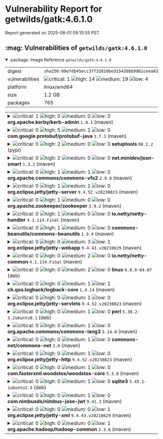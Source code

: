 # Vulnerability Report for getwilds/gatk:4.6.1.0

Report generated on 2025-08-01 09:10:55 PST

<h2>:mag: Vulnerabilities of <code>getwilds/gatk:4.6.1.0</code></h2>

<details open="true"><summary>:package: Image Reference</strong> <code>getwilds/gatk:4.6.1.0</code></summary>
<table>
<tr><td>digest</td><td><code>sha256:08efdb45ecc3ff32610be315439bb9d61ceea8376f6a6935d7ef561cfab3261e</code></td><tr><tr><td>vulnerabilities</td><td><img alt="critical: 1" src="https://img.shields.io/badge/critical-1-8b1924"/> <img alt="high: 14" src="https://img.shields.io/badge/high-14-e25d68"/> <img alt="medium: 19" src="https://img.shields.io/badge/medium-19-fbb552"/> <img alt="low: 4" src="https://img.shields.io/badge/low-4-fce1a9"/> <!-- unspecified: 0 --></td></tr>
<tr><td>platform</td><td>linux/amd64</td></tr>
<tr><td>size</td><td>1.2 GB</td></tr>
<tr><td>packages</td><td>765</td></tr>
</table>
</details></table>
</details>

<table>
<tr><td valign="top">
<details><summary><img alt="critical: 1" src="https://img.shields.io/badge/C-1-8b1924"/> <img alt="high: 0" src="https://img.shields.io/badge/H-0-lightgrey"/> <img alt="medium: 0" src="https://img.shields.io/badge/M-0-lightgrey"/> <img alt="low: 0" src="https://img.shields.io/badge/L-0-lightgrey"/> <!-- unspecified: 0 --><strong>org.apache.kerby/kerb-admin</strong> <code>1.0.1</code> (maven)</summary>

<small><code>pkg:maven/org.apache.kerby/kerb-admin@1.0.1</code></small><br/>
<a href="https://scout.docker.com/v/CVE-2023-25613?s=gitlab&n=kerb-admin&ns=org.apache.kerby&t=maven&vr=%3C2.0.3"><img alt="critical 9.8: CVE--2023--25613" src="https://img.shields.io/badge/CVE--2023--25613-lightgrey?label=critical%209.8&labelColor=8b1924"/></a> <i>OWASP Top Ten 2017 Category A9 - Using Components with Known Vulnerabilities</i>

<table>
<tr><td>Affected range</td><td><code><2.0.3</code></td></tr>
<tr><td>Fixed version</td><td><code>2.0.3</code></td></tr>
<tr><td>CVSS Score</td><td><code>9.8</code></td></tr>
<tr><td>CVSS Vector</td><td><code>CVSS:3.1/AV:N/AC:L/PR:N/UI:N/S:U/C:H/I:H/A:H</code></td></tr>
<tr><td>EPSS Score</td><td><code>0.127%</code></td></tr>
<tr><td>EPSS Percentile</td><td><code>33rd percentile</code></td></tr>
</table>

<details><summary>Description</summary>
<blockquote>

An LDAP Injection vulnerability exists in the LdapIdentityBackend of Apache Kerby before 2.0.3. 

</blockquote>
</details>
</details></td></tr>

<tr><td valign="top">
<details><summary><img alt="critical: 0" src="https://img.shields.io/badge/C-0-lightgrey"/> <img alt="high: 5" src="https://img.shields.io/badge/H-5-e25d68"/> <img alt="medium: 1" src="https://img.shields.io/badge/M-1-fbb552"/> <img alt="low: 0" src="https://img.shields.io/badge/L-0-lightgrey"/> <!-- unspecified: 0 --><strong>com.google.protobuf/protobuf-java</strong> <code>3.7.1</code> (maven)</summary>

<small><code>pkg:maven/com.google.protobuf/protobuf-java@3.7.1</code></small><br/>
<a href="https://scout.docker.com/v/CVE-2024-7254?s=github&n=protobuf-java&ns=com.google.protobuf&t=maven&vr=%3C3.25.5"><img alt="high 8.7: CVE--2024--7254" src="https://img.shields.io/badge/CVE--2024--7254-lightgrey?label=high%208.7&labelColor=e25d68"/></a> <i>Improper Input Validation</i>

<table>
<tr><td>Affected range</td><td><code><3.25.5</code></td></tr>
<tr><td>Fixed version</td><td><code>3.25.5</code></td></tr>
<tr><td>CVSS Score</td><td><code>8.7</code></td></tr>
<tr><td>CVSS Vector</td><td><code>CVSS:4.0/AV:N/AC:L/AT:N/PR:N/UI:N/VC:N/VI:N/VA:H/SC:N/SI:N/SA:N</code></td></tr>
<tr><td>EPSS Score</td><td><code>0.171%</code></td></tr>
<tr><td>EPSS Percentile</td><td><code>39th percentile</code></td></tr>
</table>

<details><summary>Description</summary>
<blockquote>

### Summary
When parsing unknown fields in the Protobuf Java Lite and Full library, a maliciously crafted message can cause a StackOverflow error and lead to a program crash.

Reporter: Alexis Challande, Trail of Bits Ecosystem Security Team <ecosystem@trailofbits.com>

Affected versions: This issue affects all versions of both the Java full and lite Protobuf runtimes, as well as Protobuf for Kotlin and JRuby, which themselves use the Java Protobuf runtime.

### Severity
[CVE-2024-7254](https://cve.mitre.org/cgi-bin/cvename.cgi?name=CVE-2024-7254) **High** CVSS4.0 Score 8.7 (NOTE: there may be a delay in publication)
This is a potential Denial of Service. Parsing nested groups as unknown fields with DiscardUnknownFieldsParser or Java Protobuf Lite parser, or against Protobuf map fields, creates unbounded recursions that can be abused by an attacker.

### Proof of Concept
For reproduction details, please refer to the unit tests (Protobuf Java [LiteTest](https://github.com/protocolbuffers/protobuf/blob/a037f28ff81ee45ebe008c64ab632bf5372242ce/java/lite/src/test/java/com/google/protobuf/LiteTest.java) and [CodedInputStreamTest](https://github.com/protocolbuffers/protobuf/blob/a037f28ff81ee45ebe008c64ab632bf5372242ce/java/core/src/test/java/com/google/protobuf/CodedInputStreamTest.java)) that identify the specific inputs that exercise this parsing weakness.

### Remediation and Mitigation
We have been working diligently to address this issue and have released a mitigation that is available now. Please update to the latest available versions of the following packages:
* protobuf-java (3.25.5, 4.27.5, 4.28.2)
* protobuf-javalite (3.25.5, 4.27.5, 4.28.2)
* protobuf-kotlin (3.25.5, 4.27.5, 4.28.2)
* protobuf-kotlin-lite (3.25.5, 4.27.5, 4.28.2)
* com-protobuf [JRuby gem only] (3.25.5, 4.27.5, 4.28.2)

</blockquote>
</details>

<a href="https://scout.docker.com/v/CVE-2021-22570?s=github&n=protobuf-java&ns=com.google.protobuf&t=maven&vr=%3C3.15.0"><img alt="high 8.7: CVE--2021--22570" src="https://img.shields.io/badge/CVE--2021--22570-lightgrey?label=high%208.7&labelColor=e25d68"/></a> <i>NULL Pointer Dereference</i>

<table>
<tr><td>Affected range</td><td><code><3.15.0</code></td></tr>
<tr><td>Fixed version</td><td><code>3.15.0</code></td></tr>
<tr><td>CVSS Score</td><td><code>8.7</code></td></tr>
<tr><td>CVSS Vector</td><td><code>CVSS:4.0/AV:N/AC:L/AT:N/PR:N/UI:N/VC:N/VI:N/VA:H/SC:N/SI:N/SA:N</code></td></tr>
<tr><td>EPSS Score</td><td><code>0.121%</code></td></tr>
<tr><td>EPSS Percentile</td><td><code>32nd percentile</code></td></tr>
</table>

<details><summary>Description</summary>
<blockquote>

Nullptr dereference when a null char is present in a proto symbol. The symbol is parsed incorrectly, leading to an unchecked call into the proto file's name during generation of the resulting error message. Since the symbol is incorrectly parsed, the file is nullptr. We recommend upgrading to version 3.15.0 or greater.

</blockquote>
</details>

<a href="https://scout.docker.com/v/CVE-2022-3510?s=github&n=protobuf-java&ns=com.google.protobuf&t=maven&vr=%3C3.16.3"><img alt="high 7.5: CVE--2022--3510" src="https://img.shields.io/badge/CVE--2022--3510-lightgrey?label=high%207.5&labelColor=e25d68"/></a> <i>Uncontrolled Resource Consumption</i>

<table>
<tr><td>Affected range</td><td><code><3.16.3</code></td></tr>
<tr><td>Fixed version</td><td><code>3.16.3</code></td></tr>
<tr><td>CVSS Score</td><td><code>7.5</code></td></tr>
<tr><td>CVSS Vector</td><td><code>CVSS:3.1/AV:N/AC:L/PR:N/UI:N/S:U/C:N/I:N/A:H</code></td></tr>
<tr><td>EPSS Score</td><td><code>0.053%</code></td></tr>
<tr><td>EPSS Percentile</td><td><code>17th percentile</code></td></tr>
</table>

<details><summary>Description</summary>
<blockquote>

A parsing issue similar to CVE-2022-3171, but with Message-Type Extensions in protobuf-java core and lite versions prior to 3.21.7, 3.20.3, 3.19.6 and 3.16.3 can lead to a denial of service attack. Inputs containing multiple instances of non-repeated embedded messages with repeated or unknown fields causes objects to be converted back-n-forth between mutable and immutable forms, resulting in potentially long garbage collection pauses. We recommend updating to the versions mentioned above.

</blockquote>
</details>

<a href="https://scout.docker.com/v/CVE-2022-3509?s=github&n=protobuf-java&ns=com.google.protobuf&t=maven&vr=%3C3.16.3"><img alt="high 7.5: CVE--2022--3509" src="https://img.shields.io/badge/CVE--2022--3509-lightgrey?label=high%207.5&labelColor=e25d68"/></a> <i>Uncontrolled Resource Consumption</i>

<table>
<tr><td>Affected range</td><td><code><3.16.3</code></td></tr>
<tr><td>Fixed version</td><td><code>3.16.3</code></td></tr>
<tr><td>CVSS Score</td><td><code>7.5</code></td></tr>
<tr><td>CVSS Vector</td><td><code>CVSS:3.1/AV:N/AC:L/PR:N/UI:N/S:U/C:N/I:N/A:H</code></td></tr>
<tr><td>EPSS Score</td><td><code>0.096%</code></td></tr>
<tr><td>EPSS Percentile</td><td><code>28th percentile</code></td></tr>
</table>

<details><summary>Description</summary>
<blockquote>

A parsing issue similar to CVE-2022-3171, but with textformat in protobuf-java core and lite versions prior to 3.21.7, 3.20.3, 3.19.6 and 3.16.3 can lead to a denial of service attack. Inputs containing multiple instances of non-repeated embedded messages with repeated or unknown fields causes objects to be converted back-n-forth between mutable and immutable forms, resulting in potentially long garbage collection pauses. We recommend updating to the versions mentioned above.

</blockquote>
</details>

<a href="https://scout.docker.com/v/CVE-2021-22569?s=github&n=protobuf-java&ns=com.google.protobuf&t=maven&vr=%3C3.16.1"><img alt="high 7.5: CVE--2021--22569" src="https://img.shields.io/badge/CVE--2021--22569-lightgrey?label=high%207.5&labelColor=e25d68"/></a> <i>Incorrect Behavior Order</i>

<table>
<tr><td>Affected range</td><td><code><3.16.1</code></td></tr>
<tr><td>Fixed version</td><td><code>3.16.1</code></td></tr>
<tr><td>CVSS Score</td><td><code>7.5</code></td></tr>
<tr><td>CVSS Vector</td><td><code>CVSS:3.1/AV:N/AC:L/PR:N/UI:N/S:U/C:N/I:N/A:H</code></td></tr>
<tr><td>EPSS Score</td><td><code>0.479%</code></td></tr>
<tr><td>EPSS Percentile</td><td><code>64th percentile</code></td></tr>
</table>

<details><summary>Description</summary>
<blockquote>

## Summary

A potential Denial of Service issue in protobuf-java was discovered in the parsing procedure for binary data.

Reporter: [OSS-Fuzz](https://github.com/google/oss-fuzz)

Affected versions: All versions of Java Protobufs (including Kotlin and JRuby) prior to the versions listed below. Protobuf "javalite" users (typically Android) are not affected.

## Severity

[CVE-2021-22569](https://cve.mitre.org/cgi-bin/cvename.cgi?name=CVE-2021-22569) **High** - CVSS Score: 7.5,  An implementation weakness in how unknown fields are parsed in Java. A small (~800 KB) malicious payload can occupy the parser for several minutes by creating large numbers of short-lived objects that cause frequent, repeated GC pauses.

## Proof of Concept

For reproduction details, please refer to the oss-fuzz issue that identifies the specific inputs that exercise this parsing weakness.

## Remediation and Mitigation

Please update to the latest available versions of the following packages:

- protobuf-java (3.16.1, 3.18.2, 3.19.2) 
- protobuf-kotlin (3.18.2, 3.19.2)
- google-protobuf [JRuby  gem only] (3.19.2) 


</blockquote>
</details>

<a href="https://scout.docker.com/v/CVE-2022-3171?s=github&n=protobuf-java&ns=com.google.protobuf&t=maven&vr=%3C3.16.3"><img alt="medium 5.7: CVE--2022--3171" src="https://img.shields.io/badge/CVE--2022--3171-lightgrey?label=medium%205.7&labelColor=fbb552"/></a> <i>Improper Input Validation</i>

<table>
<tr><td>Affected range</td><td><code><3.16.3</code></td></tr>
<tr><td>Fixed version</td><td><code>3.16.3</code></td></tr>
<tr><td>CVSS Score</td><td><code>5.7</code></td></tr>
<tr><td>CVSS Vector</td><td><code>CVSS:3.1/AV:A/AC:L/PR:L/UI:N/S:U/C:N/I:N/A:H</code></td></tr>
<tr><td>EPSS Score</td><td><code>0.071%</code></td></tr>
<tr><td>EPSS Percentile</td><td><code>22nd percentile</code></td></tr>
</table>

<details><summary>Description</summary>
<blockquote>

## Summary
A potential Denial of Service issue in `protobuf-java` core and lite was discovered in the parsing procedure for binary and text format data. Input streams containing multiple instances of non-repeated [embedded messages](http://developers.google.com/protocol-buffers/docs/encoding#embedded) with repeated or unknown fields causes objects to be converted back-n-forth between mutable and immutable forms, resulting in potentially long garbage collection pauses. 

Reporter: [OSS Fuzz](https://bugs.chromium.org/p/oss-fuzz/issues/detail?id=48771)

Affected versions: This issue affects both the Java full and lite Protobuf runtimes, as well as Protobuf for Kotlin and JRuby, which themselves use the Java Protobuf runtime.

## Severity

[CVE-2022-3171](https://cve.mitre.org/cgi-bin/cvename.cgi?name=CVE-2022-3171) Medium - CVSS Score: 5.7 (NOTE: there may be a delay in publication)

## Remediation and Mitigation

Please update to the latest available versions of the following packages:

protobuf-java (3.21.7, 3.20.3, 3.19.6, 3.16.3)
protobuf-javalite (3.21.7, 3.20.3, 3.19.6, 3.16.3)
protobuf-kotlin (3.21.7, 3.20.3, 3.19.6, 3.16.3)
protobuf-kotlin-lite (3.21.7, 3.20.3, 3.19.6, 3.16.3)
google-protobuf [JRuby gem only] (3.21.7, 3.20.3, 3.19.6)


</blockquote>
</details>
</details></td></tr>

<tr><td valign="top">
<details><summary><img alt="critical: 0" src="https://img.shields.io/badge/C-0-lightgrey"/> <img alt="high: 2" src="https://img.shields.io/badge/H-2-e25d68"/> <img alt="medium: 0" src="https://img.shields.io/badge/M-0-lightgrey"/> <img alt="low: 0" src="https://img.shields.io/badge/L-0-lightgrey"/> <!-- unspecified: 0 --><strong>setuptools</strong> <code>68.1.2</code> (pypi)</summary>

<small><code>pkg:pypi/setuptools@68.1.2</code></small><br/>
<a href="https://scout.docker.com/v/CVE-2025-47273?s=github&n=setuptools&t=pypi&vr=%3C78.1.1"><img alt="high 7.7: CVE--2025--47273" src="https://img.shields.io/badge/CVE--2025--47273-lightgrey?label=high%207.7&labelColor=e25d68"/></a> <i>Improper Limitation of a Pathname to a Restricted Directory ('Path Traversal')</i>

<table>
<tr><td>Affected range</td><td><code><78.1.1</code></td></tr>
<tr><td>Fixed version</td><td><code>78.1.1</code></td></tr>
<tr><td>CVSS Score</td><td><code>7.7</code></td></tr>
<tr><td>CVSS Vector</td><td><code>CVSS:4.0/AV:N/AC:L/AT:N/PR:N/UI:N/VC:N/VI:H/VA:N/SC:N/SI:N/SA:N/E:P</code></td></tr>
<tr><td>EPSS Score</td><td><code>0.139%</code></td></tr>
<tr><td>EPSS Percentile</td><td><code>35th percentile</code></td></tr>
</table>

<details><summary>Description</summary>
<blockquote>

### Summary 
A path traversal vulnerability in `PackageIndex` was fixed in setuptools version 78.1.1

### Details
```
    def _download_url(self, url, tmpdir):
        # Determine download filename
        #
        name, _fragment = egg_info_for_url(url)
        if name:
            while '..' in name:
                name = name.replace('..', '.').replace('\\', '_')
        else:
            name = "__downloaded__"  # default if URL has no path contents

        if name.endswith('.[egg.zip](http://egg.zip/)'):
            name = name[:-4]  # strip the extra .zip before download

 -->       filename = os.path.join(tmpdir, name)
```

Here: https://github.com/pypa/setuptools/blob/6ead555c5fb29bc57fe6105b1bffc163f56fd558/setuptools/package_index.py#L810C1-L825C88

`os.path.join()` discards the first argument `tmpdir` if the second begins with a slash or drive letter.
`name` is derived from a URL without sufficient sanitization. While there is some attempt to sanitize by replacing instances of '..' with '.', it is insufficient.

### Risk Assessment
As easy_install and package_index are deprecated, the exploitation surface is reduced.
However, it seems this could be exploited in a similar fashion like https://github.com/advisories/GHSA-r9hx-vwmv-q579, and as described by POC 4 in https://github.com/advisories/GHSA-cx63-2mw6-8hw5 report: via malicious URLs present on the pages of a package index.

### Impact
An attacker would be allowed to write files to arbitrary locations on the filesystem with the permissions of the process running the Python code, which could escalate to RCE depending on the context.

### References
https://huntr.com/bounties/d6362117-ad57-4e83-951f-b8141c6e7ca5
https://github.com/pypa/setuptools/issues/4946

</blockquote>
</details>

<a href="https://scout.docker.com/v/CVE-2024-6345?s=github&n=setuptools&t=pypi&vr=%3C70.0.0"><img alt="high 7.5: CVE--2024--6345" src="https://img.shields.io/badge/CVE--2024--6345-lightgrey?label=high%207.5&labelColor=e25d68"/></a> <i>Improper Control of Generation of Code ('Code Injection')</i>

<table>
<tr><td>Affected range</td><td><code><70.0.0</code></td></tr>
<tr><td>Fixed version</td><td><code>70.0.0</code></td></tr>
<tr><td>CVSS Score</td><td><code>7.5</code></td></tr>
<tr><td>CVSS Vector</td><td><code>CVSS:4.0/AV:N/AC:L/AT:P/PR:N/UI:A/VC:H/VI:H/VA:H/SC:N/SI:N/SA:N</code></td></tr>
<tr><td>EPSS Score</td><td><code>0.227%</code></td></tr>
<tr><td>EPSS Percentile</td><td><code>46th percentile</code></td></tr>
</table>

<details><summary>Description</summary>
<blockquote>

A vulnerability in the `package_index` module of pypa/setuptools versions up to 69.1.1 allows for remote code execution via its download functions. These functions, which are used to download packages from URLs provided by users or retrieved from package index servers, are susceptible to code injection. If these functions are exposed to user-controlled inputs, such as package URLs, they can execute arbitrary commands on the system. The issue is fixed in version 70.0.

</blockquote>
</details>
</details></td></tr>

<tr><td valign="top">
<details><summary><img alt="critical: 0" src="https://img.shields.io/badge/C-0-lightgrey"/> <img alt="high: 2" src="https://img.shields.io/badge/H-2-e25d68"/> <img alt="medium: 0" src="https://img.shields.io/badge/M-0-lightgrey"/> <img alt="low: 0" src="https://img.shields.io/badge/L-0-lightgrey"/> <!-- unspecified: 0 --><strong>net.minidev/json-smart</strong> <code>1.3.2</code> (maven)</summary>

<small><code>pkg:maven/net.minidev/json-smart@1.3.2</code></small><br/>
<a href="https://scout.docker.com/v/CVE-2023-1370?s=github&n=json-smart&ns=net.minidev&t=maven&vr=%3C2.4.9"><img alt="high 7.5: CVE--2023--1370" src="https://img.shields.io/badge/CVE--2023--1370-lightgrey?label=high%207.5&labelColor=e25d68"/></a> <i>Uncontrolled Recursion</i>

<table>
<tr><td>Affected range</td><td><code><2.4.9</code></td></tr>
<tr><td>Fixed version</td><td><code>2.4.9</code></td></tr>
<tr><td>CVSS Score</td><td><code>7.5</code></td></tr>
<tr><td>CVSS Vector</td><td><code>CVSS:3.1/AV:N/AC:L/PR:N/UI:N/S:U/C:N/I:N/A:H</code></td></tr>
<tr><td>EPSS Score</td><td><code>0.018%</code></td></tr>
<tr><td>EPSS Percentile</td><td><code>3rd percentile</code></td></tr>
</table>

<details><summary>Description</summary>
<blockquote>

### Impact
Affected versions of [net.minidev:json-smart](https://github.com/netplex/json-smart-v1) are vulnerable to Denial of Service (DoS) due to a StackOverflowError when parsing a deeply nested JSON array or object.

When reaching a ‘[‘ or ‘{‘ character in the JSON input, the code parses an array or an object respectively. It was discovered that the 3PP does not have any limit to the nesting of such arrays or objects. Since the parsing of nested arrays and objects is done recursively, nesting too many of them can cause stack exhaustion (stack overflow) and crash the software.

### Patches
This vulnerability was fixed in json-smart version 2.4.9, but the maintainer recommends upgrading to 2.4.10, due to a remaining bug.

### Workarounds
N/A

### References
- https://www.cve.org/CVERecord?id=CVE-2023-1370
- https://nvd.nist.gov/vuln/detail/CVE-2023-1370
- https://security.snyk.io/vuln/SNYK-JAVA-NETMINIDEV-3369748

</blockquote>
</details>

<a href="https://scout.docker.com/v/CVE-2021-31684?s=github&n=json-smart&ns=net.minidev&t=maven&vr=%3E%3D1.3.0%2C%3C1.3.3"><img alt="high 7.5: CVE--2021--31684" src="https://img.shields.io/badge/CVE--2021--31684-lightgrey?label=high%207.5&labelColor=e25d68"/></a> <i>Out-of-bounds Read</i>

<table>
<tr><td>Affected range</td><td><code>>=1.3.0<br/><1.3.3</code></td></tr>
<tr><td>Fixed version</td><td><code>1.3.3</code></td></tr>
<tr><td>CVSS Score</td><td><code>7.5</code></td></tr>
<tr><td>CVSS Vector</td><td><code>CVSS:3.1/AV:N/AC:L/PR:N/UI:N/S:U/C:N/I:N/A:H</code></td></tr>
<tr><td>EPSS Score</td><td><code>0.082%</code></td></tr>
<tr><td>EPSS Percentile</td><td><code>25th percentile</code></td></tr>
</table>

<details><summary>Description</summary>
<blockquote>

A vulnerability was discovered in the indexOf function of JSONParserByteArray in JSON Smart versions prior to 1.3.3 and 2.4.5 which causes a denial of service (DOS) via a crafted web request.

</blockquote>
</details>
</details></td></tr>

<tr><td valign="top">
<details><summary><img alt="critical: 0" src="https://img.shields.io/badge/C-0-lightgrey"/> <img alt="high: 1" src="https://img.shields.io/badge/H-1-e25d68"/> <img alt="medium: 1" src="https://img.shields.io/badge/M-1-fbb552"/> <img alt="low: 0" src="https://img.shields.io/badge/L-0-lightgrey"/> <!-- unspecified: 0 --><strong>org.apache.commons/commons-vfs2</strong> <code>2.9.0</code> (maven)</summary>

<small><code>pkg:maven/org.apache.commons/commons-vfs2@2.9.0</code></small><br/>
<a href="https://scout.docker.com/v/CVE-2025-27553?s=github&n=commons-vfs2&ns=org.apache.commons&t=maven&vr=%3C2.10.0"><img alt="high 7.5: CVE--2025--27553" src="https://img.shields.io/badge/CVE--2025--27553-lightgrey?label=high%207.5&labelColor=e25d68"/></a> <i>Relative Path Traversal</i>

<table>
<tr><td>Affected range</td><td><code><2.10.0</code></td></tr>
<tr><td>Fixed version</td><td><code>2.10.0</code></td></tr>
<tr><td>CVSS Score</td><td><code>7.5</code></td></tr>
<tr><td>CVSS Vector</td><td><code>CVSS:3.1/AV:N/AC:L/PR:N/UI:N/S:U/C:H/I:N/A:N</code></td></tr>
<tr><td>EPSS Score</td><td><code>0.184%</code></td></tr>
<tr><td>EPSS Percentile</td><td><code>41st percentile</code></td></tr>
</table>

<details><summary>Description</summary>
<blockquote>

Relative Path Traversal vulnerability in Apache Commons VFS before 2.10.0.

The FileObject API in Commons VFS has a 'resolveFile' method that
takes a 'scope' parameter. Specifying 'NameScope.DESCENDENT' promises that "an exception is thrown if the resolved file is not a descendent of
the base file". However, when the path contains encoded ".."
characters (for example, "%2E%2E/bar.txt"), it might return file objects that are not
a descendent of the base file, without throwing an exception.
This issue affects Apache Commons VFS: before 2.10.0.

Users are recommended to upgrade to version 2.10.0, which fixes the issue.

</blockquote>
</details>

<a href="https://scout.docker.com/v/CVE-2025-30474?s=github&n=commons-vfs2&ns=org.apache.commons&t=maven&vr=%3C2.10.0"><img alt="medium 6.9: CVE--2025--30474" src="https://img.shields.io/badge/CVE--2025--30474-lightgrey?label=medium%206.9&labelColor=fbb552"/></a> <i>Exposure of Sensitive Information to an Unauthorized Actor</i>

<table>
<tr><td>Affected range</td><td><code><2.10.0</code></td></tr>
<tr><td>Fixed version</td><td><code>2.10.0</code></td></tr>
<tr><td>CVSS Score</td><td><code>6.9</code></td></tr>
<tr><td>CVSS Vector</td><td><code>CVSS:4.0/AV:N/AC:L/AT:N/PR:N/UI:N/VC:L/VI:N/VA:N/SC:N/SI:N/SA:N</code></td></tr>
<tr><td>EPSS Score</td><td><code>0.142%</code></td></tr>
<tr><td>EPSS Percentile</td><td><code>35th percentile</code></td></tr>
</table>

<details><summary>Description</summary>
<blockquote>

Exposure of Sensitive Information to an Unauthorized Actor vulnerability in Apache Commons VFS.

The FtpFileObject class can throw an exception when a file is not found, revealing the original URI in its message, which may include a password. The fix is to mask the password in the exception message
This issue affects Apache Commons VFS: before 2.10.0.

Users are recommended to upgrade to version 2.10.0, which fixes the issue.

</blockquote>
</details>
</details></td></tr>

<tr><td valign="top">
<details><summary><img alt="critical: 0" src="https://img.shields.io/badge/C-0-lightgrey"/> <img alt="high: 1" src="https://img.shields.io/badge/H-1-e25d68"/> <img alt="medium: 1" src="https://img.shields.io/badge/M-1-fbb552"/> <img alt="low: 0" src="https://img.shields.io/badge/L-0-lightgrey"/> <!-- unspecified: 0 --><strong>org.eclipse.jetty/jetty-server</strong> <code>9.4.52.v20230823</code> (maven)</summary>

<small><code>pkg:maven/org.eclipse.jetty/jetty-server@9.4.52.v20230823</code></small><br/>
<a href="https://scout.docker.com/v/CVE-2024-13009?s=github&n=jetty-server&ns=org.eclipse.jetty&t=maven&vr=%3E%3D9.4.0%2C%3C%3D9.4.56"><img alt="high 7.2: CVE--2024--13009" src="https://img.shields.io/badge/CVE--2024--13009-lightgrey?label=high%207.2&labelColor=e25d68"/></a> <i>Improper Resource Shutdown or Release</i>

<table>
<tr><td>Affected range</td><td><code>>=9.4.0<br/><=9.4.56</code></td></tr>
<tr><td>Fixed version</td><td><code>9.4.57.v20241219</code></td></tr>
<tr><td>CVSS Score</td><td><code>7.2</code></td></tr>
<tr><td>CVSS Vector</td><td><code>CVSS:3.1/AV:N/AC:L/PR:N/UI:N/S:C/C:L/I:L/A:N</code></td></tr>
<tr><td>EPSS Score</td><td><code>0.041%</code></td></tr>
<tr><td>EPSS Percentile</td><td><code>12th percentile</code></td></tr>
</table>

<details><summary>Description</summary>
<blockquote>

In Eclipse Jetty versions 9.4.0 to 9.4.56 a buffer can be incorrectly released when confronted with a gzip error when inflating a request body. This can result in corrupted and/or inadvertent sharing of data between requests.

</blockquote>
</details>

<a href="https://scout.docker.com/v/CVE-2024-8184?s=github&n=jetty-server&ns=org.eclipse.jetty&t=maven&vr=%3E%3D9.3.12%2C%3C%3D9.4.55"><img alt="medium 5.9: CVE--2024--8184" src="https://img.shields.io/badge/CVE--2024--8184-lightgrey?label=medium%205.9&labelColor=fbb552"/></a> <i>Uncontrolled Resource Consumption</i>

<table>
<tr><td>Affected range</td><td><code>>=9.3.12<br/><=9.4.55</code></td></tr>
<tr><td>Fixed version</td><td><code>9.4.56</code></td></tr>
<tr><td>CVSS Score</td><td><code>5.9</code></td></tr>
<tr><td>CVSS Vector</td><td><code>CVSS:3.1/AV:N/AC:H/PR:N/UI:N/S:U/C:N/I:N/A:H</code></td></tr>
<tr><td>EPSS Score</td><td><code>0.213%</code></td></tr>
<tr><td>EPSS Percentile</td><td><code>44th percentile</code></td></tr>
</table>

<details><summary>Description</summary>
<blockquote>

### Impact
Remote DOS attack can cause out of memory 

### Description
There exists a security vulnerability in Jetty's `ThreadLimitHandler.getRemote()` which
can be exploited by unauthorized users to cause remote denial-of-service (DoS) attack.  By
repeatedly sending crafted requests, attackers can trigger OutofMemory errors and exhaust the
server's memory.

### Affected Versions

* Jetty 12.0.0-12.0.8 (Supported)
* Jetty 11.0.0-11.0.23 (EOL)
* Jetty 10.0.0-10.0.23 (EOL)
* Jetty 9.3.12-9.4.55 (EOL)

### Patched Versions

* Jetty 12.0.9
* Jetty 11.0.24
* Jetty 10.0.24
* Jetty 9.4.56

### Workarounds

Do not use `ThreadLimitHandler`.  
Consider use of `QoSHandler` instead to artificially limit resource utilization.

### References

Jetty 12 - https://github.com/jetty/jetty.project/pull/11723

</blockquote>
</details>
</details></td></tr>

<tr><td valign="top">
<details><summary><img alt="critical: 0" src="https://img.shields.io/badge/C-0-lightgrey"/> <img alt="high: 1" src="https://img.shields.io/badge/H-1-e25d68"/> <img alt="medium: 0" src="https://img.shields.io/badge/M-0-lightgrey"/> <img alt="low: 0" src="https://img.shields.io/badge/L-0-lightgrey"/> <!-- unspecified: 0 --><strong>org.apache.zookeeper/zookeeper</strong> <code>3.9.2</code> (maven)</summary>

<small><code>pkg:maven/org.apache.zookeeper/zookeeper@3.9.2</code></small><br/>
<a href="https://scout.docker.com/v/CVE-2024-51504?s=github&n=zookeeper&ns=org.apache.zookeeper&t=maven&vr=%3E%3D3.9.0%2C%3C3.9.3"><img alt="high 8.8: CVE--2024--51504" src="https://img.shields.io/badge/CVE--2024--51504-lightgrey?label=high%208.8&labelColor=e25d68"/></a> <i>Authentication Bypass by Spoofing</i>

<table>
<tr><td>Affected range</td><td><code>>=3.9.0<br/><3.9.3</code></td></tr>
<tr><td>Fixed version</td><td><code>3.9.3</code></td></tr>
<tr><td>CVSS Score</td><td><code>8.8</code></td></tr>
<tr><td>CVSS Vector</td><td><code>CVSS:4.0/AV:N/AC:L/AT:N/PR:N/UI:N/VC:H/VI:N/VA:H/SC:N/SI:N/SA:N</code></td></tr>
<tr><td>EPSS Score</td><td><code>0.308%</code></td></tr>
<tr><td>EPSS Percentile</td><td><code>54th percentile</code></td></tr>
</table>

<details><summary>Description</summary>
<blockquote>

When using IPAuthenticationProvider in ZooKeeper Admin Server there is a possibility of Authentication Bypass by Spoofing -- this only impacts IP based authentication implemented in ZooKeeper Admin Server. Default configuration of client's IP address detection in IPAuthenticationProvider, which uses HTTP request headers, is weak and allows an attacker to bypass authentication via spoofing client's IP address in request headers. Default configuration honors X-Forwarded-For HTTP header to read client's IP address. X-Forwarded-For request header is mainly used by proxy servers to identify the client and can be easily spoofed by an attacker pretending that the request comes from a different IP address. Admin Server commands, such as snapshot and restore arbitrarily can be executed on successful exploitation which could potentially lead to information leakage or service availability issues. Users are recommended to upgrade to version 3.9.3, which fixes this issue.

</blockquote>
</details>
</details></td></tr>

<tr><td valign="top">
<details><summary><img alt="critical: 0" src="https://img.shields.io/badge/C-0-lightgrey"/> <img alt="high: 1" src="https://img.shields.io/badge/H-1-e25d68"/> <img alt="medium: 0" src="https://img.shields.io/badge/M-0-lightgrey"/> <img alt="low: 0" src="https://img.shields.io/badge/L-0-lightgrey"/> <!-- unspecified: 0 --><strong>io.netty/netty-handler</strong> <code>4.1.114.Final</code> (maven)</summary>

<small><code>pkg:maven/io.netty/netty-handler@4.1.114.Final</code></small><br/>
<a href="https://scout.docker.com/v/CVE-2025-24970?s=github&n=netty-handler&ns=io.netty&t=maven&vr=%3E%3D4.1.91.Final%2C%3C%3D4.1.117.Final"><img alt="high 7.5: CVE--2025--24970" src="https://img.shields.io/badge/CVE--2025--24970-lightgrey?label=high%207.5&labelColor=e25d68"/></a> <i>Improper Input Validation</i>

<table>
<tr><td>Affected range</td><td><code>>=4.1.91.Final<br/><=4.1.117.Final</code></td></tr>
<tr><td>Fixed version</td><td><code>4.1.118.Final</code></td></tr>
<tr><td>CVSS Score</td><td><code>7.5</code></td></tr>
<tr><td>CVSS Vector</td><td><code>CVSS:3.1/AV:N/AC:L/PR:N/UI:N/S:U/C:N/I:N/A:H</code></td></tr>
<tr><td>EPSS Score</td><td><code>0.156%</code></td></tr>
<tr><td>EPSS Percentile</td><td><code>37th percentile</code></td></tr>
</table>

<details><summary>Description</summary>
<blockquote>

### Impact
When a special crafted packet is received via SslHandler it doesn't correctly handle validation of such a packet in all cases which can lead to a native crash.

### Workarounds
As workaround its possible to either disable the usage of the native SSLEngine or changing the code from:

```
SslContext context = ...;
SslHandler handler = context.newHandler(....);
```

to:

```
SslContext context = ...;
SSLEngine engine = context.newEngine(....);
SslHandler handler = new SslHandler(engine, ....);
```

</blockquote>
</details>
</details></td></tr>

<tr><td valign="top">
<details><summary><img alt="critical: 0" src="https://img.shields.io/badge/C-0-lightgrey"/> <img alt="high: 1" src="https://img.shields.io/badge/H-1-e25d68"/> <img alt="medium: 0" src="https://img.shields.io/badge/M-0-lightgrey"/> <img alt="low: 0" src="https://img.shields.io/badge/L-0-lightgrey"/> <!-- unspecified: 0 --><strong>commons-beanutils/commons-beanutils</strong> <code>1.9.4</code> (maven)</summary>

<small><code>pkg:maven/commons-beanutils/commons-beanutils@1.9.4</code></small><br/>
<a href="https://scout.docker.com/v/CVE-2025-48734?s=github&n=commons-beanutils&ns=commons-beanutils&t=maven&vr=%3E%3D1.0%2C%3C%3D1.10.1"><img alt="high 8.8: CVE--2025--48734" src="https://img.shields.io/badge/CVE--2025--48734-lightgrey?label=high%208.8&labelColor=e25d68"/></a> <i>Improper Access Control</i>

<table>
<tr><td>Affected range</td><td><code>>=1.0<br/><=1.10.1</code></td></tr>
<tr><td>Fixed version</td><td><code>1.11.0</code></td></tr>
<tr><td>CVSS Score</td><td><code>8.8</code></td></tr>
<tr><td>CVSS Vector</td><td><code>CVSS:3.1/AV:N/AC:L/PR:L/UI:N/S:U/C:H/I:H/A:H</code></td></tr>
<tr><td>EPSS Score</td><td><code>0.212%</code></td></tr>
<tr><td>EPSS Percentile</td><td><code>44th percentile</code></td></tr>
</table>

<details><summary>Description</summary>
<blockquote>

Improper Access Control vulnerability in Apache Commons.



A special BeanIntrospector class was added in version 1.9.2. This can be used to stop attackers from using the declared class property of Java enum objects to get access to the classloader. However this protection was not enabled by default. PropertyUtilsBean (and consequently BeanUtilsBean) now disallows declared class level property access by default.





Releases 1.11.0 and 2.0.0-M2 address a potential security issue when accessing enum properties in an uncontrolled way. If an application using Commons BeanUtils passes property paths from an external source directly to the getProperty() method of PropertyUtilsBean, an attacker can access the enum’s class loader via the “declaredClass” property available on all Java “enum” objects. Accessing the enum’s “declaredClass” allows remote attackers to access the ClassLoader and execute arbitrary code. The same issue exists with PropertyUtilsBean.getNestedProperty().
Starting in versions 1.11.0 and 2.0.0-M2 a special BeanIntrospector suppresses the “declaredClass” property. Note that this new BeanIntrospector is enabled by default, but you can disable it to regain the old behavior; see section 2.5 of the user's guide and the unit tests.

This issue affects Apache Commons BeanUtils 1.x before 1.11.0, and 2.x before 2.0.0-M2.Users of the artifact commons-beanutils:commons-beanutils

 1.x are recommended to upgrade to version 1.11.0, which fixes the issue.


Users of the artifact org.apache.commons:commons-beanutils2

 2.x are recommended to upgrade to version 2.0.0-M2, which fixes the issue.

</blockquote>
</details>
</details></td></tr>

<tr><td valign="top">
<details><summary><img alt="critical: 0" src="https://img.shields.io/badge/C-0-lightgrey"/> <img alt="high: 0" src="https://img.shields.io/badge/H-0-lightgrey"/> <img alt="medium: 3" src="https://img.shields.io/badge/M-3-fbb552"/> <img alt="low: 1" src="https://img.shields.io/badge/L-1-fce1a9"/> <!-- unspecified: 0 --><strong>org.eclipse.jetty/jetty-webapp</strong> <code>9.4.43.v20210629</code> (maven)</summary>

<small><code>pkg:maven/org.eclipse.jetty/jetty-webapp@9.4.43.v20210629</code></small><br/>
<a href="https://scout.docker.com/v/CVE-2023-40167?s=gitlab&n=jetty-webapp&ns=org.eclipse.jetty&t=maven&vr=%3E%3D9.0.0%2C%3C9.4.52"><img alt="medium 5.3: CVE--2023--40167" src="https://img.shields.io/badge/CVE--2023--40167-lightgrey?label=medium%205.3&labelColor=fbb552"/></a> <i>OWASP Top Ten 2017 Category A9 - Using Components with Known Vulnerabilities</i>

<table>
<tr><td>Affected range</td><td><code>>=9.0.0<br/><9.4.52</code></td></tr>
<tr><td>Fixed version</td><td><code>9.4.52.v20230823, 10.0.16, 11.0.16</code></td></tr>
<tr><td>CVSS Score</td><td><code>5.3</code></td></tr>
<tr><td>CVSS Vector</td><td><code>CVSS:3.1/AV:N/AC:L/PR:N/UI:N/S:U/C:N/I:L/A:N</code></td></tr>
<tr><td>EPSS Score</td><td><code>2.542%</code></td></tr>
<tr><td>EPSS Percentile</td><td><code>85th percentile</code></td></tr>
</table>

<details><summary>Description</summary>
<blockquote>

### Impact

Jetty accepts the '+' character proceeding the content-length value in a HTTP/1 header field. This is more permissive than allowed by the RFC and other servers routinely reject such requests with 400 responses. There is no known exploit scenario, but it is conceivable that request smuggling could result if jetty is used in combination with a server that does not close the connection after sending such a 400 response.

### Workarounds

There is no workaround as there is no known exploit scenario. 

### Original Report 

[RFC 9110 Secion 8.6](https://www.rfc-editor.org/rfc/rfc9110#section-8.6) defined the value of Content-Length header should be a string of 0-9 digits. However we found that Jetty accepts "+" prefixed Content-Length, which could lead to potential HTTP request smuggling.

Payload:

```
 POST / HTTP/1.1
 Host: a.com
 Content-Length: +16
 Connection: close
 ​
 0123456789abcdef
```

When sending this payload to Jetty, it can successfully parse and identify the length.

When sending this payload to NGINX, Apache HTTPd or other HTTP servers/parsers, they will return 400 bad request.

This behavior can lead to HTTP request smuggling and can be leveraged to bypass WAF or IDS.

</blockquote>
</details>

<a href="https://scout.docker.com/v/CVE-2023-26049?s=gitlab&n=jetty-webapp&ns=org.eclipse.jetty&t=maven&vr=%3C9.4.51"><img alt="medium 5.3: CVE--2023--26049" src="https://img.shields.io/badge/CVE--2023--26049-lightgrey?label=medium%205.3&labelColor=fbb552"/></a> <i>OWASP Top Ten 2017 Category A9 - Using Components with Known Vulnerabilities</i>

<table>
<tr><td>Affected range</td><td><code><9.4.51</code></td></tr>
<tr><td>Fixed version</td><td><code>9.4.51.v20230217, 10.0.14, 11.0.14</code></td></tr>
<tr><td>CVSS Score</td><td><code>5.3</code></td></tr>
<tr><td>CVSS Vector</td><td><code>CVSS:3.1/AV:N/AC:L/PR:N/UI:N/S:U/C:L/I:N/A:N</code></td></tr>
<tr><td>EPSS Score</td><td><code>0.263%</code></td></tr>
<tr><td>EPSS Percentile</td><td><code>50th percentile</code></td></tr>
</table>

<details><summary>Description</summary>
<blockquote>

Jetty is a java based web server and servlet engine. Nonstandard cookie parsing in Jetty may allow an attacker to smuggle cookies within other cookies, or otherwise perform unintended behavior by tampering with the cookie parsing mechanism. If Jetty sees a cookie VALUE that starts with `"` (double quote), it will continue to read the cookie string until it sees a closing quote -- even if a semicolon is encountered. So, a cookie header such as: `DISPLAY_LANGUAGE="b; JSESSIONID=1337; c=d"` will be parsed as one cookie, with the name DISPLAY_LANGUAGE and a value of b; JSESSIONID=1337; c=d instead of 3 separate cookies. This has security implications because if, say, JSESSIONID is an HttpOnly cookie, and the DISPLAY_LANGUAGE cookie value is rendered on the page, an attacker can smuggle the JSESSIONID cookie into the DISPLAY_LANGUAGE cookie and thereby exfiltrate it. This is significant when an intermediary is enacting some policy based on cookies, so a smuggled cookie can bypass that policy yet still be seen by the Jetty server or its logging system. This issue has been addressed in versions 9.4.51, 10.0.14, 11.0.14, and 12.0.0.beta0 and users are advised to upgrade. There are no known workarounds for this issue.

</blockquote>
</details>

<a href="https://scout.docker.com/v/CVE-2023-41900?s=gitlab&n=jetty-webapp&ns=org.eclipse.jetty&t=maven&vr=%3E%3D9.4.21%2C%3C9.4.52"><img alt="medium 4.3: CVE--2023--41900" src="https://img.shields.io/badge/CVE--2023--41900-lightgrey?label=medium%204.3&labelColor=fbb552"/></a> <i>OWASP Top Ten 2017 Category A9 - Using Components with Known Vulnerabilities</i>

<table>
<tr><td>Affected range</td><td><code>>=9.4.21<br/><9.4.52</code></td></tr>
<tr><td>Fixed version</td><td><code>9.4.52.v20230823, 10.0.16, 11.0.16</code></td></tr>
<tr><td>CVSS Score</td><td><code>4.3</code></td></tr>
<tr><td>CVSS Vector</td><td><code>CVSS:3.1/AV:N/AC:L/PR:L/UI:N/S:U/C:L/I:N/A:N</code></td></tr>
<tr><td>EPSS Score</td><td><code>0.091%</code></td></tr>
<tr><td>EPSS Percentile</td><td><code>27th percentile</code></td></tr>
</table>

<details><summary>Description</summary>
<blockquote>

If a Jetty `OpenIdAuthenticator` uses the optional nested `LoginService`, and that `LoginService` decides to revoke an already authenticated user, then the current request will still treat the user as authenticated. The authentication is then cleared from the session and subsequent requests will not be treated as authenticated.

So a request on a previously authenticated session could be allowed to bypass authentication after it had been rejected by the `LoginService`.

</blockquote>
</details>

<a href="https://scout.docker.com/v/CVE-2023-36479?s=gitlab&n=jetty-webapp&ns=org.eclipse.jetty&t=maven&vr=%3E%3D9.0.0%2C%3C9.4.52"><img alt="low 3.5: CVE--2023--36479" src="https://img.shields.io/badge/CVE--2023--36479-lightgrey?label=low%203.5&labelColor=fce1a9"/></a> <i>OWASP Top Ten 2017 Category A9 - Using Components with Known Vulnerabilities</i>

<table>
<tr><td>Affected range</td><td><code>>=9.0.0<br/><9.4.52</code></td></tr>
<tr><td>Fixed version</td><td><code>9.4.52.v20230823, 10.0.16, 11.0.16</code></td></tr>
<tr><td>CVSS Score</td><td><code>3.5</code></td></tr>
<tr><td>CVSS Vector</td><td><code>CVSS:3.1/AV:N/AC:H/PR:L/UI:N/S:C/C:N/I:L/A:N</code></td></tr>
<tr><td>EPSS Score</td><td><code>0.627%</code></td></tr>
<tr><td>EPSS Percentile</td><td><code>69th percentile</code></td></tr>
</table>

<details><summary>Description</summary>
<blockquote>

If a user sends a request to a `org.eclipse.jetty.servlets.CGI` Servlet for a binary with a space in its name, the servlet will escape the command by wrapping it in quotation marks. This wrapped command, plus an optional command prefix, will then be executed through a call to Runtime.exec. If the original binary name provided by the user contains a quotation mark followed by a space, the resulting command line will contain multiple tokens instead of one. For example, if a request references a binary called file” name “here, the escaping algorithm will generate the command line string “file” name “here”, which will invoke the binary named file, not the one that the user requested.

```java
if (execCmd.length() > 0 && execCmd.charAt(0) != '"' && execCmd.contains(" "))
execCmd = "\"" + execCmd + "\"";
```

</blockquote>
</details>
</details></td></tr>

<tr><td valign="top">
<details><summary><img alt="critical: 0" src="https://img.shields.io/badge/C-0-lightgrey"/> <img alt="high: 0" src="https://img.shields.io/badge/H-0-lightgrey"/> <img alt="medium: 2" src="https://img.shields.io/badge/M-2-fbb552"/> <img alt="low: 0" src="https://img.shields.io/badge/L-0-lightgrey"/> <!-- unspecified: 0 --><strong>io.netty/netty-common</strong> <code>4.1.114.Final</code> (maven)</summary>

<small><code>pkg:maven/io.netty/netty-common@4.1.114.Final</code></small><br/>
<a href="https://scout.docker.com/v/CVE-2025-25193?s=github&n=netty-common&ns=io.netty&t=maven&vr=%3C4.1.118.Final"><img alt="medium 5.5: CVE--2025--25193" src="https://img.shields.io/badge/CVE--2025--25193-lightgrey?label=medium%205.5&labelColor=fbb552"/></a> <i>Uncontrolled Resource Consumption</i>

<table>
<tr><td>Affected range</td><td><code><4.1.118.Final</code></td></tr>
<tr><td>Fixed version</td><td><code>4.1.118.Final</code></td></tr>
<tr><td>CVSS Score</td><td><code>5.5</code></td></tr>
<tr><td>CVSS Vector</td><td><code>CVSS:3.1/AV:L/AC:L/PR:L/UI:N/S:U/C:N/I:N/A:H</code></td></tr>
<tr><td>EPSS Score</td><td><code>0.113%</code></td></tr>
<tr><td>EPSS Percentile</td><td><code>31st percentile</code></td></tr>
</table>

<details><summary>Description</summary>
<blockquote>

### Summary
An unsafe reading of environment file could potentially cause a denial of service in Netty.
When loaded on an Windows application, Netty attemps to load a file that does not exist. If an attacker creates such a large file, the Netty application crash.

### Details
A similar issue was previously reported in https://github.com/netty/netty/security/advisories/GHSA-xq3w-v528-46rv
This issue was fixed, but the fix was incomplete in that null-bytes were not counted against the input limit.


### PoC
The PoC is the same as for https://github.com/netty/netty/security/advisories/GHSA-xq3w-v528-46rv with the detail that the file should only contain null-bytes; 0x00.
When the null-bytes are encountered by the `InputStreamReader`, it will issue replacement characters in its charset decoding, which will fill up the line-buffer in the `BufferedReader.readLine()`, because the replacement character is not a line-break character.

### Impact
Impact is the same as https://github.com/netty/netty/security/advisories/GHSA-xq3w-v528-46rv

</blockquote>
</details>

<a href="https://scout.docker.com/v/CVE-2024-47535?s=github&n=netty-common&ns=io.netty&t=maven&vr=%3C%3D4.1.114.Final"><img alt="medium 5.4: CVE--2024--47535" src="https://img.shields.io/badge/CVE--2024--47535-lightgrey?label=medium%205.4&labelColor=fbb552"/></a> <i>Uncontrolled Resource Consumption</i>

<table>
<tr><td>Affected range</td><td><code><=4.1.114.Final</code></td></tr>
<tr><td>Fixed version</td><td><code>4.1.115.Final</code></td></tr>
<tr><td>CVSS Score</td><td><code>5.4</code></td></tr>
<tr><td>CVSS Vector</td><td><code>CVSS:4.0/AV:L/AC:L/AT:N/PR:L/UI:N/VC:N/VI:N/VA:H/SC:N/SI:N/SA:N/E:P</code></td></tr>
<tr><td>EPSS Score</td><td><code>0.031%</code></td></tr>
<tr><td>EPSS Percentile</td><td><code>7th percentile</code></td></tr>
</table>

<details><summary>Description</summary>
<blockquote>

### Summary

An unsafe reading of environment file could potentially cause a denial of service in Netty.
When loaded on an Windows application, Netty attemps to load a file that does not exist. If an attacker creates such a large file, the Netty application crash.


### Details

When the library netty is loaded in a java windows application, the library tries to identify the system environnement in which it is executed.

At this stage, Netty tries to load both `/etc/os-release` and `/usr/lib/os-release` even though it is in a Windows environment. 

<img width="364" alt="1" src="https://github.com/user-attachments/assets/9466b181-9394-45a3-b0e3-1dcf105def59">

If netty finds this files, it reads them and loads them into memory.

By default :

- The JVM maximum memory size is set to 1 GB,
- A non-privileged user can create a directory at `C:\` and create files within it.

<img width="340" alt="2" src="https://github.com/user-attachments/assets/43b359a2-5871-4592-ae2b-ffc40ac76831">

<img width="523" alt="3" src="https://github.com/user-attachments/assets/ad5c6eed-451c-4513-92d5-ba0eee7715c1">

the source code identified :
https://github.com/netty/netty/blob/4.1/common/src/main/java/io/netty/util/internal/PlatformDependent.java

Despite the implementation of the function `normalizeOs()` the source code not verify the OS before reading `C:\etc\os-release` and `C:\usr\lib\os-release`.

### PoC

Create a file larger than 1 GB of data in `C:\etc\os-release` or `C:\usr\lib\os-release` on a Windows environnement and start your Netty application.

To observe what the application does with the file, the security analyst used "Process Monitor" from the "Windows SysInternals" suite. (https://learn.microsoft.com/en-us/sysinternals/)

```
cd C:\etc
fsutil file createnew os-release 3000000000
```

<img width="519" alt="4" src="https://github.com/user-attachments/assets/39df22a3-462b-4fd0-af9a-aa30077ec08f">

<img width="517" alt="5" src="https://github.com/user-attachments/assets/129dbd50-fc36-4da5-8eb1-582123fb528f">

The source code used is the Netty website code example : [Echo ‐ the very basic client and server](https://netty.io/4.1/xref/io/netty/example/echo/package-summary.html).

The vulnerability was tested on the 4.1.112.Final version.

The security analyst tried the same technique for `C:\proc\sys\net\core\somaxconn` with a lot of values to impact Netty but the only things that works is the "larger than 1 GB file" technique. https://github.com/netty/netty/blob/c0fdb8e9f8f256990e902fcfffbbe10754d0f3dd/common/src/main/java/io/netty/util/NetUtil.java#L186

### Impact

By loading the "file larger than 1 GB" into the memory, the Netty library exceeds the JVM memory limit and causes a crash in the java Windows application.

This behaviour occurs 100% of the time in both Server mode and Client mode if the large file exists.

Client mode :

<img width="449" alt="6" src="https://github.com/user-attachments/assets/f8fe1ed0-1a42-4490-b9ed-dbc9af7804be">

Server mode :

<img width="464" alt="7" src="https://github.com/user-attachments/assets/b34b42bd-4fbd-4170-b93a-d29ba87b88eb">

somaxconn :

<img width="532" alt="8" src="https://github.com/user-attachments/assets/0656b3bb-32c6-4ae2-bff7-d93babba08a3">

### Severity

- Attack vector : "Local" because the attacker needs to be on the system where the Netty application is running.
- Attack complexity : "Low" because the attacker only need to create a massive file (regardless of its contents).
- Privileges required : "Low" because the attacker requires a user account to exploit the vulnerability.
- User intercation : "None" because the administrator don't need to accidentally click anywhere to trigger the vulnerability. Furthermore, the exploitation works with defaults windows/AD settings.
- Scope : "Unchanged" because only Netty is affected by the vulnerability.
- Confidentiality : "None" because no data is exposed through exploiting the vulnerability.
- Integrity : "None" because the explotation of the vulnerability does not allow editing, deleting or adding data elsewhere.
- Availability : "High" because the exploitation of this vulnerability crashes the entire java application.

</blockquote>
</details>
</details></td></tr>

<tr><td valign="top">
<details><summary><img alt="critical: 0" src="https://img.shields.io/badge/C-0-lightgrey"/> <img alt="high: 0" src="https://img.shields.io/badge/H-0-lightgrey"/> <img alt="medium: 2" src="https://img.shields.io/badge/M-2-fbb552"/> <img alt="low: 0" src="https://img.shields.io/badge/L-0-lightgrey"/> <!-- unspecified: 0 --><strong>linux</strong> <code>6.8.0-64.67</code> (deb)</summary>

<small><code>pkg:deb/ubuntu/linux@6.8.0-64.67?os_distro=noble&os_name=ubuntu&os_version=24.04</code></small><br/>
<a href="https://scout.docker.com/v/CVE-2025-38083?s=ubuntu&n=linux&ns=ubuntu&t=deb&osn=ubuntu&osv=24.04&vr=%3C6.8.0-71.71"><img alt="medium : CVE--2025--38083" src="https://img.shields.io/badge/CVE--2025--38083-lightgrey?label=medium%20&labelColor=fbb552"/></a> 

<table>
<tr><td>Affected range</td><td><code><6.8.0-71.71</code></td></tr>
<tr><td>Fixed version</td><td><code>6.8.0-71.71</code></td></tr>
<tr><td>EPSS Score</td><td><code>0.035%</code></td></tr>
<tr><td>EPSS Percentile</td><td><code>8th percentile</code></td></tr>
</table>

<details><summary>Description</summary>
<blockquote>

In the Linux kernel, the following vulnerability has been resolved:  net_sched: prio: fix a race in prio_tune()  Gerrard Tai reported a race condition in PRIO, whenever SFQ perturb timer fires at the wrong time.  The race is as follows:  CPU 0                                 CPU 1 [1]: lock root [2]: qdisc_tree_flush_backlog() [3]: unlock root | |                                    [5]: lock root |                                    [6]: rehash |                                    [7]: qdisc_tree_reduce_backlog() | [4]: qdisc_put()  This can be abused to underflow a parent's qlen.  Calling qdisc_purge_queue() instead of qdisc_tree_flush_backlog() should fix the race, because all packets will be purged from the qdisc before releasing the lock.

</blockquote>
</details>

<a href="https://scout.docker.com/v/CVE-2025-37797?s=ubuntu&n=linux&ns=ubuntu&t=deb&osn=ubuntu&osv=24.04&vr=%3C6.8.0-71.71"><img alt="medium : CVE--2025--37797" src="https://img.shields.io/badge/CVE--2025--37797-lightgrey?label=medium%20&labelColor=fbb552"/></a> 

<table>
<tr><td>Affected range</td><td><code><6.8.0-71.71</code></td></tr>
<tr><td>Fixed version</td><td><code>6.8.0-71.71</code></td></tr>
<tr><td>EPSS Score</td><td><code>0.053%</code></td></tr>
<tr><td>EPSS Percentile</td><td><code>16th percentile</code></td></tr>
</table>

<details><summary>Description</summary>
<blockquote>

In the Linux kernel, the following vulnerability has been resolved:  net_sched: hfsc: Fix a UAF vulnerability in class handling  This patch fixes a Use-After-Free vulnerability in the HFSC qdisc class handling. The issue occurs due to a time-of-check/time-of-use condition in hfsc_change_class() when working with certain child qdiscs like netem or codel.  The vulnerability works as follows: 1. hfsc_change_class() checks if a class has packets (q.qlen != 0) 2. It then calls qdisc_peek_len(), which for certain qdiscs (e.g., codel, netem) might drop packets and empty the queue 3. The code continues assuming the queue is still non-empty, adding the class to vttree 4. This breaks HFSC scheduler assumptions that only non-empty classes are in vttree 5. Later, when the class is destroyed, this can lead to a Use-After-Free  The fix adds a second queue length check after qdisc_peek_len() to verify the queue wasn't emptied.

</blockquote>
</details>
</details></td></tr>

<tr><td valign="top">
<details><summary><img alt="critical: 0" src="https://img.shields.io/badge/C-0-lightgrey"/> <img alt="high: 0" src="https://img.shields.io/badge/H-0-lightgrey"/> <img alt="medium: 1" src="https://img.shields.io/badge/M-1-fbb552"/> <img alt="low: 1" src="https://img.shields.io/badge/L-1-fce1a9"/> <!-- unspecified: 0 --><strong>ch.qos.logback/logback-core</strong> <code>1.4.14</code> (maven)</summary>

<small><code>pkg:maven/ch.qos.logback/logback-core@1.4.14</code></small><br/>
<a href="https://scout.docker.com/v/CVE-2024-12798?s=github&n=logback-core&ns=ch.qos.logback&t=maven&vr=%3E%3D1.4.0%2C%3C1.5.13"><img alt="medium 5.9: CVE--2024--12798" src="https://img.shields.io/badge/CVE--2024--12798-lightgrey?label=medium%205.9&labelColor=fbb552"/></a> <i>Improper Neutralization of Special Elements used in an Expression Language Statement ('Expression Language Injection')</i>

<table>
<tr><td>Affected range</td><td><code>>=1.4.0<br/><1.5.13</code></td></tr>
<tr><td>Fixed version</td><td><code>1.5.13</code></td></tr>
<tr><td>CVSS Score</td><td><code>5.9</code></td></tr>
<tr><td>CVSS Vector</td><td><code>CVSS:4.0/AV:L/AC:L/AT:P/PR:L/UI:P/VC:L/VI:H/VA:L/SC:L/SI:H/SA:L/RE:L/U:Clear</code></td></tr>
<tr><td>EPSS Score</td><td><code>0.161%</code></td></tr>
<tr><td>EPSS Percentile</td><td><code>38th percentile</code></td></tr>
</table>

<details><summary>Description</summary>
<blockquote>

ACE vulnerability in JaninoEventEvaluator by QOS.CH logback-core up to and including version 1.5.12 in Java applications allows attackers to execute arbitrary code by compromising an existing logback configuration file or by injecting an environment variable before program execution.

Malicious logback configuration files can allow the attacker to execute arbitrary code using the JaninoEventEvaluator extension.

A successful attack requires the user to have write access to a configuration file. Alternatively, the attacker could inject a malicious environment variable pointing to a malicious configuration file. In both cases, the attack requires existing privilege.

</blockquote>
</details>

<a href="https://scout.docker.com/v/CVE-2024-12801?s=github&n=logback-core&ns=ch.qos.logback&t=maven&vr=%3E%3D1.4.0%2C%3C1.5.13"><img alt="low 2.4: CVE--2024--12801" src="https://img.shields.io/badge/CVE--2024--12801-lightgrey?label=low%202.4&labelColor=fce1a9"/></a> <i>Server-Side Request Forgery (SSRF)</i>

<table>
<tr><td>Affected range</td><td><code>>=1.4.0<br/><1.5.13</code></td></tr>
<tr><td>Fixed version</td><td><code>1.5.13</code></td></tr>
<tr><td>CVSS Score</td><td><code>2.4</code></td></tr>
<tr><td>CVSS Vector</td><td><code>CVSS:4.0/AV:L/AC:L/AT:P/PR:L/UI:P/VC:L/VI:N/VA:L/SC:H/SI:H/SA:H/V:D/U:Clear</code></td></tr>
<tr><td>EPSS Score</td><td><code>0.042%</code></td></tr>
<tr><td>EPSS Percentile</td><td><code>12th percentile</code></td></tr>
</table>

<details><summary>Description</summary>
<blockquote>

Server-Side Request Forgery (SSRF) in SaxEventRecorder by QOS.CH logback version 1.5.12 on the Java platform, allows an attacker to forge requests by compromising logback configuration files in XML.
 
The attacks involves the modification of DOCTYPE declaration in  XML configuration files.

</blockquote>
</details>
</details></td></tr>

<tr><td valign="top">
<details><summary><img alt="critical: 0" src="https://img.shields.io/badge/C-0-lightgrey"/> <img alt="high: 0" src="https://img.shields.io/badge/H-0-lightgrey"/> <img alt="medium: 1" src="https://img.shields.io/badge/M-1-fbb552"/> <img alt="low: 0" src="https://img.shields.io/badge/L-0-lightgrey"/> <!-- unspecified: 0 --><strong>org.eclipse.jetty/jetty-servlets</strong> <code>9.4.52.v20230823</code> (maven)</summary>

<small><code>pkg:maven/org.eclipse.jetty/jetty-servlets@9.4.52.v20230823</code></small><br/>
<a href="https://scout.docker.com/v/CVE-2024-9823?s=github&n=jetty-servlets&ns=org.eclipse.jetty&t=maven&vr=%3E%3D9.0.0%2C%3C9.4.54"><img alt="medium 5.3: CVE--2024--9823" src="https://img.shields.io/badge/CVE--2024--9823-lightgrey?label=medium%205.3&labelColor=fbb552"/></a> <i>Uncontrolled Resource Consumption</i>

<table>
<tr><td>Affected range</td><td><code>>=9.0.0<br/><9.4.54</code></td></tr>
<tr><td>Fixed version</td><td><code>9.4.54</code></td></tr>
<tr><td>CVSS Score</td><td><code>5.3</code></td></tr>
<tr><td>CVSS Vector</td><td><code>CVSS:3.1/AV:N/AC:L/PR:N/UI:N/S:U/C:N/I:N/A:L</code></td></tr>
<tr><td>EPSS Score</td><td><code>0.684%</code></td></tr>
<tr><td>EPSS Percentile</td><td><code>71st percentile</code></td></tr>
</table>

<details><summary>Description</summary>
<blockquote>

Description
There exists a security vulnerability in Jetty's DosFilter which can be exploited by unauthorized users to cause remote denial-of-service (DoS) attack on the server using DosFilter. By repeatedly sending crafted requests, attackers can trigger OutofMemory errors and exhaust the server's memory finally.


Vulnerability details
The Jetty DoSFilter (Denial of Service Filter) is a security filter designed to protect web applications against certain types of Denial of Service (DoS) attacks and other abusive behavior. It helps to mitigate excessive resource consumption by limiting the rate at which clients can make requests to the server.  The DoSFilter monitors and tracks client request patterns, including request rates, and can take actions such as blocking or delaying requests from clients that exceed predefined thresholds.  The internal tracking of requests in DoSFilter is the source of this OutOfMemory condition.


Impact
Users of the DoSFilter may be subject to DoS attacks that will ultimately exhaust the memory of the server if they have not configured session passivation or an aggressive session inactivation timeout.


Patches
The DoSFilter has been patched in all active releases to no longer support the session tracking mode, even if configured.


Patched releases:

  *  9.4.54
  *  10.0.18
  *  11.0.18
  *  12.0.3

</blockquote>
</details>
</details></td></tr>

<tr><td valign="top">
<details><summary><img alt="critical: 0" src="https://img.shields.io/badge/C-0-lightgrey"/> <img alt="high: 0" src="https://img.shields.io/badge/H-0-lightgrey"/> <img alt="medium: 1" src="https://img.shields.io/badge/M-1-fbb552"/> <img alt="low: 0" src="https://img.shields.io/badge/L-0-lightgrey"/> <!-- unspecified: 0 --><strong>perl</strong> <code>5.38.2-3.2ubuntu0.1</code> (deb)</summary>

<small><code>pkg:deb/ubuntu/perl@5.38.2-3.2ubuntu0.1?os_distro=noble&os_name=ubuntu&os_version=24.04</code></small><br/>
<a href="https://scout.docker.com/v/CVE-2025-40909?s=ubuntu&n=perl&ns=ubuntu&t=deb&osn=ubuntu&osv=24.04&vr=%3C5.38.2-3.2ubuntu0.2"><img alt="medium : CVE--2025--40909" src="https://img.shields.io/badge/CVE--2025--40909-lightgrey?label=medium%20&labelColor=fbb552"/></a> 

<table>
<tr><td>Affected range</td><td><code><5.38.2-3.2ubuntu0.2</code></td></tr>
<tr><td>Fixed version</td><td><code>5.38.2-3.2ubuntu0.2</code></td></tr>
<tr><td>EPSS Score</td><td><code>0.006%</code></td></tr>
<tr><td>EPSS Percentile</td><td><code>0th percentile</code></td></tr>
</table>

<details><summary>Description</summary>
<blockquote>

Perl threads have a working directory race condition where file operations may target unintended paths.  If a directory handle is open at thread creation, the process-wide current working directory is temporarily changed in order to clone that handle for the new thread, which is visible from any third (or more) thread already running.  This may lead to unintended operations such as loading code or accessing files from unexpected locations, which a local attacker may be able to exploit.  The bug was introduced in commit 11a11ecf4bea72b17d250cfb43c897be1341861e and released in Perl version 5.13.6

</blockquote>
</details>
</details></td></tr>

<tr><td valign="top">
<details><summary><img alt="critical: 0" src="https://img.shields.io/badge/C-0-lightgrey"/> <img alt="high: 0" src="https://img.shields.io/badge/H-0-lightgrey"/> <img alt="medium: 1" src="https://img.shields.io/badge/M-1-fbb552"/> <img alt="low: 0" src="https://img.shields.io/badge/L-0-lightgrey"/> <!-- unspecified: 0 --><strong>org.apache.commons/commons-lang3</strong> <code>3.14.0</code> (maven)</summary>

<small><code>pkg:maven/org.apache.commons/commons-lang3@3.14.0</code></small><br/>
<a href="https://scout.docker.com/v/CVE-2025-48924?s=github&n=commons-lang3&ns=org.apache.commons&t=maven&vr=%3E%3D3.0%2C%3C3.18.0"><img alt="medium 6.5: CVE--2025--48924" src="https://img.shields.io/badge/CVE--2025--48924-lightgrey?label=medium%206.5&labelColor=fbb552"/></a> <i>Uncontrolled Recursion</i>

<table>
<tr><td>Affected range</td><td><code>>=3.0<br/><3.18.0</code></td></tr>
<tr><td>Fixed version</td><td><code>3.18.0</code></td></tr>
<tr><td>CVSS Score</td><td><code>6.5</code></td></tr>
<tr><td>CVSS Vector</td><td><code>CVSS:3.1/AV:N/AC:L/PR:N/UI:N/S:U/C:L/I:L/A:N</code></td></tr>
<tr><td>EPSS Score</td><td><code>0.185%</code></td></tr>
<tr><td>EPSS Percentile</td><td><code>41st percentile</code></td></tr>
</table>

<details><summary>Description</summary>
<blockquote>

Uncontrolled Recursion vulnerability in Apache Commons Lang.

This issue affects Apache Commons Lang: Starting with commons-lang:commons-lang 2.0 to 2.6, and, from org.apache.commons:commons-lang3 3.0 before 3.18.0.

The methods ClassUtils.getClass(...) can throw StackOverflowError on very long inputs. Because an Error is usually not handled by applications and libraries, a StackOverflowError could cause an application to stop.

Users are recommended to upgrade to version 3.18.0, which fixes the issue.

</blockquote>
</details>
</details></td></tr>

<tr><td valign="top">
<details><summary><img alt="critical: 0" src="https://img.shields.io/badge/C-0-lightgrey"/> <img alt="high: 0" src="https://img.shields.io/badge/H-0-lightgrey"/> <img alt="medium: 1" src="https://img.shields.io/badge/M-1-fbb552"/> <img alt="low: 0" src="https://img.shields.io/badge/L-0-lightgrey"/> <!-- unspecified: 0 --><strong>commons-net/commons-net</strong> <code>3.6</code> (maven)</summary>

<small><code>pkg:maven/commons-net/commons-net@3.6</code></small><br/>
<a href="https://scout.docker.com/v/CVE-2021-37533?s=github&n=commons-net&ns=commons-net&t=maven&vr=%3C3.9.0"><img alt="medium 6.5: CVE--2021--37533" src="https://img.shields.io/badge/CVE--2021--37533-lightgrey?label=medium%206.5&labelColor=fbb552"/></a> <i>Improper Input Validation</i>

<table>
<tr><td>Affected range</td><td><code><3.9.0</code></td></tr>
<tr><td>Fixed version</td><td><code>3.9.0</code></td></tr>
<tr><td>CVSS Score</td><td><code>6.5</code></td></tr>
<tr><td>CVSS Vector</td><td><code>CVSS:3.1/AV:N/AC:L/PR:N/UI:R/S:U/C:H/I:N/A:N</code></td></tr>
<tr><td>EPSS Score</td><td><code>0.162%</code></td></tr>
<tr><td>EPSS Percentile</td><td><code>38th percentile</code></td></tr>
</table>

<details><summary>Description</summary>
<blockquote>

Prior to Apache Commons Net 3.9.0, Net's FTP client trusts the host from PASV response by default. A malicious server can redirect the Commons Net code to use a different host, but the user has to connect to the malicious server in the first place. This may lead to leakage of information about services running on the private network of the client.
The default in version 3.9.0 is now false to ignore such hosts, as cURL does. See https://issues.apache.org/jira/browse/NET-711.


</blockquote>
</details>
</details></td></tr>

<tr><td valign="top">
<details><summary><img alt="critical: 0" src="https://img.shields.io/badge/C-0-lightgrey"/> <img alt="high: 0" src="https://img.shields.io/badge/H-0-lightgrey"/> <img alt="medium: 1" src="https://img.shields.io/badge/M-1-fbb552"/> <img alt="low: 0" src="https://img.shields.io/badge/L-0-lightgrey"/> <!-- unspecified: 0 --><strong>org.eclipse.jetty/jetty-http</strong> <code>9.4.52.v20230823</code> (maven)</summary>

<small><code>pkg:maven/org.eclipse.jetty/jetty-http@9.4.52.v20230823</code></small><br/>
<a href="https://scout.docker.com/v/CVE-2024-6763?s=github&n=jetty-http&ns=org.eclipse.jetty&t=maven&vr=%3E%3D7.0.0%2C%3C%3D12.0.11"><img alt="medium 6.3: CVE--2024--6763" src="https://img.shields.io/badge/CVE--2024--6763-lightgrey?label=medium%206.3&labelColor=fbb552"/></a> <i>Improper Validation of Syntactic Correctness of Input</i>

<table>
<tr><td>Affected range</td><td><code>>=7.0.0<br/><=12.0.11</code></td></tr>
<tr><td>Fixed version</td><td><code>12.0.12</code></td></tr>
<tr><td>CVSS Score</td><td><code>6.3</code></td></tr>
<tr><td>CVSS Vector</td><td><code>CVSS:4.0/AV:N/AC:L/AT:P/PR:N/UI:N/VC:N/VI:L/VA:N/SC:N/SI:N/SA:N</code></td></tr>
<tr><td>EPSS Score</td><td><code>0.135%</code></td></tr>
<tr><td>EPSS Percentile</td><td><code>34th percentile</code></td></tr>
</table>

<details><summary>Description</summary>
<blockquote>

## Summary

Eclipse Jetty is a lightweight, highly scalable, Java-based web server and Servlet engine . It includes a utility class, `HttpURI`, for URI/URL parsing.

The `HttpURI` class does insufficient validation on the authority segment of a URI.  However the behaviour of `HttpURI` differs from the common browsers in how it handles a URI that would be considered invalid if fully validated against the RRC.  Specifically `HttpURI` and the browser may differ on the value of the host extracted from an invalid URI and thus a combination of Jetty and a vulnerable browser may be vulnerable to a open redirect attack or to a SSRF attack if the URI is used after passing validation checks.

## Details

### Affected components

The vulnerable component is the `HttpURI` class when used as a utility class in an application.  The Jetty usage of the class is not vulnerable.

### Attack overview

The `HttpURI` class does not well validate the authority section of a URI. When presented with an illegal authority that may contain user info (eg username:password#@hostname:port), then the parsing of the URI is not failed.  Moreover, the interpretation of what part of the authority is the host name differs from a common browser in  that they also do not fail, but they select a different host name from the illegal URI.

### Attack scenario

A typical attack scenario is illustrated in the diagram below. The Validator checks whether the attacker-supplied URL is on the blocklist. If not, the URI is passed to the Requester for redirection. The Requester is responsible for sending requests to the hostname specified by the URI.

This attack occurs when the Validator is the `org.eclipse.jetty.http.HttpURI` class and the Requester is the `Browser` (include chrome, firefox and Safari). An attacker can send a malformed URI to the Validator (e.g., `http://browser.check%23%40vulndetector.com/` ). After validation, the Validator finds that the hostname is not on the blocklist. However, the Requester can still send requests to the domain with the hostname `vulndetector.com`.

## PoC

payloads:

```
http://browser.check &@vulndetector.com/
http://browser.check #@vulndetector.com/
http://browser.check?@vulndetector.com/
http://browser.check#@vulndetector.com/
http://vulndetector.com\\/
```

The problem of 302 redirect parsing in HTML tag scenarios. Below is a poc example. After clicking the button, the browser will open "browser.check", and jetty will parse this URL as "vulndetector.com".

```
<a href="http://browser.check#@vulndetector.com/"></a>
```
A comparison of the parsing differences between Jetty and chrome is shown in the table below (note that neither should accept the URI as valid).

| Invalid URI                                       | Jetty            | Chrome        |
| ---------------------------------------------- | ---------------- | ------------- |
| http://browser.check &@vulndetector.com/ | vulndetector.com | browser.check |
| http://browser.check #@vulndetector.com/ | vulndetector.com | browser.check |
| http://browser.check?@vulndetector.com/    | vulndetector.com | browser.check |
| http://browser.check#@vulndetector.com/    | vulndetector.com | browser.check |

The problem of 302 redirect parsing in HTTP 302 Location

| Input                    | Jetty          | Chrome        |
| ------------------------ | -------------- | ------------- |
| http://browser.check%5c/ | browser.check\ | browser.check |

It is noteworthy that Spring Web also faced similar security vulnerabilities, being affected by the aforementioned four types of payloads. These issues have since been resolved and have been assigned three CVE numbers [3-5].

## Impact

The impact of this vulnerability is limited to developers that use the Jetty HttpURI directly.  Example: your project implemented a blocklist to block on some hosts based on HttpURI's handling of authority section.  The vulnerability will help attackers bypass the protections that developers have set up for hosts. The vulnerability will lead to **SSRF**[1] and **URL Redirection**[2] vulnerabilities in several cases. 

## Mitigation

The attacks outlined above rely on decoded user data being passed to the `HttpURI` class. Application should not pass decoded user data as an encoded URI to any URI class/method, including `HttpURI`.  Such applications are likely to be vulnerable in other ways. 
The immediate solution is to upgrade to a version of the class that will fully validate the characters of the URI authority.  Ultimately, Jetty will deprecate and remove support for user info in the authority per [RFC9110 Section 4.2.4](https://datatracker.ietf.org/doc/html/rfc9110#section-4.2.4). 

Note that the Chrome (and other browsers) parse the invalid user info section improperly as well (due to flawed WhatWG URL parsing rules that do not apply outside of a Web Browser).

## Reference

[1] https://cwe.mitre.org/data/definitions/918.html
[2] https://cwe.mitre.org/data/definitions/601.html

</blockquote>
</details>
</details></td></tr>

<tr><td valign="top">
<details><summary><img alt="critical: 0" src="https://img.shields.io/badge/C-0-lightgrey"/> <img alt="high: 0" src="https://img.shields.io/badge/H-0-lightgrey"/> <img alt="medium: 1" src="https://img.shields.io/badge/M-1-fbb552"/> <img alt="low: 0" src="https://img.shields.io/badge/L-0-lightgrey"/> <!-- unspecified: 0 --><strong>com.fasterxml.woodstox/woodstox-core</strong> <code>5.3.0</code> (maven)</summary>

<small><code>pkg:maven/com.fasterxml.woodstox/woodstox-core@5.3.0</code></small><br/>
<a href="https://scout.docker.com/v/CVE-2022-40152?s=github&n=woodstox-core&ns=com.fasterxml.woodstox&t=maven&vr=%3C5.4.0"><img alt="medium 6.5: CVE--2022--40152" src="https://img.shields.io/badge/CVE--2022--40152-lightgrey?label=medium%206.5&labelColor=fbb552"/></a> <i>Stack-based Buffer Overflow</i>

<table>
<tr><td>Affected range</td><td><code><5.4.0</code></td></tr>
<tr><td>Fixed version</td><td><code>5.4.0</code></td></tr>
<tr><td>CVSS Score</td><td><code>6.5</code></td></tr>
<tr><td>CVSS Vector</td><td><code>CVSS:3.1/AV:N/AC:L/PR:L/UI:N/S:U/C:N/I:N/A:H</code></td></tr>
<tr><td>EPSS Score</td><td><code>0.552%</code></td></tr>
<tr><td>EPSS Percentile</td><td><code>67th percentile</code></td></tr>
</table>

<details><summary>Description</summary>
<blockquote>

Those using FasterXML/woodstox to seralize XML data may be vulnerable to Denial of Service attacks (DOS). If the parser is running on user supplied input, an attacker may supply content that causes the parser to crash by stackoverflow. This effect may support a denial of service attack.

This vulnerability is only relevant for users making use of the DTD parsing functionality.

</blockquote>
</details>
</details></td></tr>

<tr><td valign="top">
<details><summary><img alt="critical: 0" src="https://img.shields.io/badge/C-0-lightgrey"/> <img alt="high: 0" src="https://img.shields.io/badge/H-0-lightgrey"/> <img alt="medium: 1" src="https://img.shields.io/badge/M-1-fbb552"/> <img alt="low: 0" src="https://img.shields.io/badge/L-0-lightgrey"/> <!-- unspecified: 0 --><strong>sqlite3</strong> <code>3.45.1-1ubuntu2.3</code> (deb)</summary>

<small><code>pkg:deb/ubuntu/sqlite3@3.45.1-1ubuntu2.3?os_distro=noble&os_name=ubuntu&os_version=24.04</code></small><br/>
<a href="https://scout.docker.com/v/CVE-2025-6965?s=ubuntu&n=sqlite3&ns=ubuntu&t=deb&osn=ubuntu&osv=24.04&vr=%3C3.45.1-1ubuntu2.4"><img alt="medium 9.8: CVE--2025--6965" src="https://img.shields.io/badge/CVE--2025--6965-lightgrey?label=medium%209.8&labelColor=fbb552"/></a> 

<table>
<tr><td>Affected range</td><td><code><3.45.1-1ubuntu2.4</code></td></tr>
<tr><td>Fixed version</td><td><code>3.45.1-1ubuntu2.4</code></td></tr>
<tr><td>CVSS Score</td><td><code>9.8</code></td></tr>
<tr><td>CVSS Vector</td><td><code>CVSS:3.1/AV:N/AC:L/PR:N/UI:N/S:U/C:H/I:H/A:H</code></td></tr>
<tr><td>EPSS Score</td><td><code>0.047%</code></td></tr>
<tr><td>EPSS Percentile</td><td><code>14th percentile</code></td></tr>
</table>

<details><summary>Description</summary>
<blockquote>

There exists a vulnerability in SQLite versions before 3.50.2 where the number of aggregate terms could exceed the number of columns available. This could lead to a memory corruption issue. We recommend upgrading to version 3.50.2 or above.

</blockquote>
</details>
</details></td></tr>

<tr><td valign="top">
<details><summary><img alt="critical: 0" src="https://img.shields.io/badge/C-0-lightgrey"/> <img alt="high: 0" src="https://img.shields.io/badge/H-0-lightgrey"/> <img alt="medium: 1" src="https://img.shields.io/badge/M-1-fbb552"/> <img alt="low: 0" src="https://img.shields.io/badge/L-0-lightgrey"/> <!-- unspecified: 0 --><strong>com.nimbusds/nimbus-jose-jwt</strong> <code>9.41.2</code> (maven)</summary>

<small><code>pkg:maven/com.nimbusds/nimbus-jose-jwt@9.41.2</code></small><br/>
<a href="https://scout.docker.com/v/CVE-2025-53864?s=github&n=nimbus-jose-jwt&ns=com.nimbusds&t=maven&vr=%3C10.0.2"><img alt="medium 5.8: CVE--2025--53864" src="https://img.shields.io/badge/CVE--2025--53864-lightgrey?label=medium%205.8&labelColor=fbb552"/></a> <i>Uncontrolled Recursion</i>

<table>
<tr><td>Affected range</td><td><code><10.0.2</code></td></tr>
<tr><td>Fixed version</td><td><code>10.0.2</code></td></tr>
<tr><td>CVSS Score</td><td><code>5.8</code></td></tr>
<tr><td>CVSS Vector</td><td><code>CVSS:3.1/AV:N/AC:L/PR:N/UI:N/S:C/C:N/I:N/A:L</code></td></tr>
<tr><td>EPSS Score</td><td><code>0.125%</code></td></tr>
<tr><td>EPSS Percentile</td><td><code>33rd percentile</code></td></tr>
</table>

<details><summary>Description</summary>
<blockquote>

Connect2id Nimbus JOSE + JWT before 10.0.2 allows a remote attacker to cause a denial of service via a deeply nested JSON object supplied in a JWT claim set, because of uncontrolled recursion. NOTE: this is independent of the Gson 2.11.0 issue because the Connect2id product could have checked the JSON object nesting depth, regardless of what limits (if any) were imposed by Gson.

</blockquote>
</details>
</details></td></tr>

<tr><td valign="top">
<details><summary><img alt="critical: 0" src="https://img.shields.io/badge/C-0-lightgrey"/> <img alt="high: 0" src="https://img.shields.io/badge/H-0-lightgrey"/> <img alt="medium: 0" src="https://img.shields.io/badge/M-0-lightgrey"/> <img alt="low: 1" src="https://img.shields.io/badge/L-1-fce1a9"/> <!-- unspecified: 0 --><strong>org.eclipse.jetty/jetty-xml</strong> <code>9.4.43.v20210629</code> (maven)</summary>

<small><code>pkg:maven/org.eclipse.jetty/jetty-xml@9.4.43.v20210629</code></small><br/>
<a href="https://scout.docker.com/v/GHSA-58qw-p7qm-5rvh?s=github&n=jetty-xml&ns=org.eclipse.jetty&t=maven&vr=%3C%3D9.4.51"><img alt="low 3.9: GHSA--58qw--p7qm--5rvh" src="https://img.shields.io/badge/GHSA--58qw--p7qm--5rvh-lightgrey?label=low%203.9&labelColor=fce1a9"/></a> <i>Improper Restriction of XML External Entity Reference</i>

<table>
<tr><td>Affected range</td><td><code><=9.4.51</code></td></tr>
<tr><td>Fixed version</td><td><code>9.4.52.v20230823</code></td></tr>
<tr><td>CVSS Score</td><td><code>3.9</code></td></tr>
<tr><td>CVSS Vector</td><td><code>CVSS:3.1/AV:L/AC:H/PR:H/UI:N/S:U/C:L/I:L/A:L</code></td></tr>
</table>

<details><summary>Description</summary>
<blockquote>

### From the reporter

> `XmlParser` is vulnerable to XML external entity (XXE) vulnerability.
>  XmlParser is being used when parsing Jetty’s xml configuration files. An attacker might exploit
> this vulnerability in order to achieve SSRF or cause a denial of service.
> One possible scenario is importing a (remote) malicious WAR into a Jetty’s server, while the
> WAR includes a malicious web.xml.

### Impact
There are no circumstances in a normally deployed Jetty server where potentially hostile XML is given to the XmlParser class without the attacker already having arbitrary access to the server. I.e. in order to exploit `XmlParser` the attacker would already have the ability to deploy and execute hostile code.  Specifically, Jetty has no protection against malicious web application and potentially hostile web applications should only be run on an isolated virtualisation.  

Thus this is not considered a vulnerability of the Jetty server itself, as any such usage of the jetty XmlParser is equally vulnerable as a direct usage of the JVM supplied SAX parser.  No CVE will be allocated to this advisory.

However, any direct usage of the `XmlParser` class by an application may be vulnerable.  The impact would greatly depend on how the application uses `XmlParser`, but it could be a denial of service due to large entity expansion, or possibly the revealing local files if the XML results are accessible remotely.

### Patches
Ability to configure the SAXParserFactory to fit the needs of your particular XML parser implementation have been merged as part of PR #10067

### Workarounds
Don't use `XmlParser` to parse data from users.




</blockquote>
</details>
</details></td></tr>

<tr><td valign="top">
<details><summary><img alt="critical: 0" src="https://img.shields.io/badge/C-0-lightgrey"/> <img alt="high: 0" src="https://img.shields.io/badge/H-0-lightgrey"/> <img alt="medium: 0" src="https://img.shields.io/badge/M-0-lightgrey"/> <img alt="low: 1" src="https://img.shields.io/badge/L-1-fce1a9"/> <!-- unspecified: 0 --><strong>org.apache.hadoop/hadoop-common</strong> <code>3.3.6</code> (maven)</summary>

<small><code>pkg:maven/org.apache.hadoop/hadoop-common@3.3.6</code></small><br/>
<a href="https://scout.docker.com/v/CVE-2024-23454?s=github&n=hadoop-common&ns=org.apache.hadoop&t=maven&vr=%3C3.4.0"><img alt="low 2.0: CVE--2024--23454" src="https://img.shields.io/badge/CVE--2024--23454-lightgrey?label=low%202.0&labelColor=fce1a9"/></a> <i>Improper Privilege Management</i>

<table>
<tr><td>Affected range</td><td><code><3.4.0</code></td></tr>
<tr><td>Fixed version</td><td><code>3.4.0</code></td></tr>
<tr><td>CVSS Score</td><td><code>2</code></td></tr>
<tr><td>CVSS Vector</td><td><code>CVSS:4.0/AV:L/AC:L/AT:P/PR:L/UI:N/VC:L/VI:N/VA:N/SC:N/SI:N/SA:N</code></td></tr>
<tr><td>EPSS Score</td><td><code>0.070%</code></td></tr>
<tr><td>EPSS Percentile</td><td><code>22nd percentile</code></td></tr>
</table>

<details><summary>Description</summary>
<blockquote>

Apache Hadoop’s `RunJar.run()` does not set permissions for temporary directory by default. If sensitive data will be present in this file, all the other local users may be able to view the content. This is because, on unix-like systems, the system temporary directory is shared between all local users. As such, files written in this directory, without setting the correct posix permissions explicitly, may be viewable by all other local users.

</blockquote>
</details>
</details></td></tr>
</table>